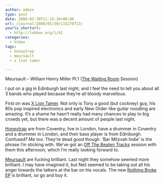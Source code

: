 ```yaml
---
author: admin
type: post
date: 2009-05-30T11:15:20+00:00
url: /journal/2009/05/30/115270713/
yourls_shorturl:
  - http://lobban.org/i/41
categories:
  - Video
tags:
  - honeytrap
  - meursault
  - x lion tamer

---
```

Meursault &#8211; William Henry Miller Pt.1 ([The Waiting Room][1] Session)

I put on a gig in Edinburgh last night, and I feel the need to tell you about all 3 bands who played because they&#8217;re all bloody marvellous.

First on was [X Lion Tamer][2]. Not only is Tony a good (but cockney) guy, his 80s pop inspired electronics and early New Order-like guitar noodling are amazing. It&#8217;s a shame he hasn&#8217;t really had many chances to play to big crowds yet, but there was a decent amount of people last night.

[Honeytrap][3] are from Coventry, live in London, have a drummer in Coventry and a drummer in London, and their bass player is from Edinburgh. Confused? Me too. They&#8217;re dead good though. &#8216;Bar Mitzvah Indie&#8217; is the phrase I&#8217;m sticking with. We&#8217;ve got an [Off The Beaten Tracks][4] session with them this afternoon, which I&#8217;m really looking forward to.

[Meursault][5] are fucking brilliant. Last night they somehow seemed more brilliant. I may have imagined it, but Neil seemed to be taking out all his anger towards the talkers at the bar on his vocals. The new [Nothing Broke EP][6] is brilliant, so go and buy it.

 [1]: http://ww.twrhq.com
 [2]: http://www.myspace.com/xliontamer
 [3]: http://www.myspace.com/honeytraponmyspace
 [4]: http://offthebeatentracks.tv
 [5]: http://www.myspace.com/meursaulta701
 [6]: http://songbytoadrecords.com/2009/04/meursault-nothing-broke/